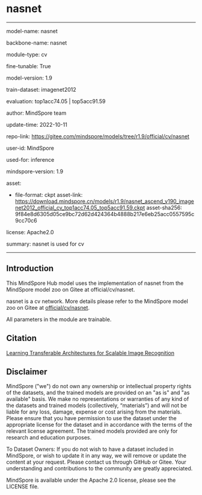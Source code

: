 # nasnet

---

model-name: nasnet

backbone-name: nasnet

module-type: cv

fine-tunable: True

model-version: 1.9

train-dataset: imagenet2012

evaluation: top1acc74.05 | top5acc91.59

author: MindSpore team

update-time: 2022-10-11

repo-link: <https://gitee.com/mindspore/models/tree/r1.9/official/cv/nasnet>

user-id: MindSpore

used-for: inference

mindspore-version: 1.9

asset:

-
    file-format: ckpt
    asset-link: <https://download.mindspore.cn/models/r1.9/nasnet_ascend_v190_imagenet2012_official_cv_top1acc74.05_top5acc91.59.ckpt>
    asset-sha256: 9f84e8d6305d05ce9bc72d62d424364b4888b217e6eb25acc0557595c9cc70c6

license: Apache2.0

summary: nasnet is used for cv

---

## Introduction

This MindSpore Hub model uses the implementation of nasnet from the MindSpore model zoo on Gitee at official/cv/nasnet.

nasnet is a cv network. More details please refer to the MindSpore model zoo on Gitee at [official/cv/nasnet](https://gitee.com/mindspore/models/blob/r1.9/official/cv/nasnet/README.md).

All parameters in the module are trainable.

## Citation

[Learning Transferable Architectures for Scalable Image Recognition](https://arxiv.org/pdf/1707.07012.pdf)

## Disclaimer

MindSpore ("we") do not own any ownership or intellectual property rights of the datasets, and the trained models are provided on an "as is" and "as available" basis. We make no representations or warranties of any kind of the datasets and trained models (collectively, “materials”) and will not be liable for any loss, damage, expense or cost arising from the materials. Please ensure that you have permission to use the dataset under the appropriate license for the dataset and in accordance with the terms of the relevant license agreement. The trained models provided are only for research and education purposes.

To Dataset Owners: If you do not wish to have a dataset included in MindSpore, or wish to update it in any way, we will remove or update the content at your request. Please contact us through GitHub or Gitee. Your understanding and contributions to the community are greatly appreciated.

MindSpore is available under the Apache 2.0 license, please see the LICENSE file.
